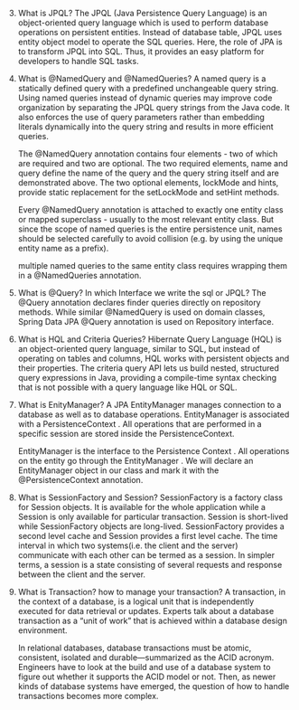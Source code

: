 3. What is JPQL?
    The JPQL (Java Persistence Query Language) is an object-oriented query language which is used to perform database operations on persistent entities. Instead of database table, JPQL uses entity object model to operate the SQL queries. Here, the role of JPA is to transform JPQL into SQL. Thus, it provides an easy platform for developers to handle SQL tasks.

4. What is @NamedQuery and @NamedQueries?
    A named query is a statically defined query with a predefined unchangeable query string. Using named queries instead of dynamic queries may improve code organization by separating the JPQL query strings from the Java code. It also enforces the use of query parameters rather than embedding literals dynamically into the query string and results in more efficient queries.

    The @NamedQuery annotation contains four elements - two of which are required and two are optional. The two required elements, name and query define the name of the query and the query string itself and are demonstrated above. The two optional elements, lockMode and hints, provide static replacement for the setLockMode and setHint methods.

    Every @NamedQuery annotation is attached to exactly one entity class or mapped superclass - usually to the most relevant entity class. But since the scope of named queries is the entire persistence unit, names should be selected carefully to avoid collision (e.g. by using the unique entity name as a prefix).

    multiple named queries to the same entity class requires wrapping them in a @NamedQueries annotation.

5. What is @Query? In which Interface we write the sql or JPQL?
    The @Query annotation declares finder queries directly on repository methods. While similar @NamedQuery is used on domain classes, Spring Data JPA @Query annotation is used on Repository interface.

6. What is HQL and Criteria Queries?
    Hibernate Query Language (HQL) is an object-oriented query language, similar to SQL, but instead of operating on tables and columns, HQL works with persistent objects and their properties.
    The criteria query API lets us build nested, structured query expressions in Java, providing a compile-time syntax checking that is not possible with a query language like HQL or SQL.

7. What is EnityManager?
    A JPA EntityManager manages connection to a database as well as to database operations. EntityManager is associated with a PersistenceContext . All operations that are performed in a specific session are stored inside the PersistenceContext.
    
    EntityManager is the interface to the Persistence Context . All operations on the entity go through the EntityManager . We will declare an EntityManager object in our class and mark it with the @PersistenceContext annotation.

8. What is SessionFactory and Session?
    SessionFactory is a factory class for Session objects. It is available for the whole application while a Session is only available for particular transaction. Session is short-lived while SessionFactory objects are long-lived. SessionFactory provides a second level cache and Session provides a first level cache.
    The time interval in which two systems(i.e. the client and the server) communicate with each other can be termed as a session. In simpler terms, a session is a state consisting of several requests and response between the client and the server.

9. What is Transaction? how to manage your transaction?
    A transaction, in the context of a database, is a logical unit that is independently executed for data retrieval or updates. Experts talk about a database transaction as a “unit of work” that is achieved within a database design environment.
    
    In relational databases, database transactions must be atomic, consistent, isolated and durable—summarized as the ACID acronym. Engineers have to look at the build and use of a database system to figure out whether it supports the ACID model or not. Then, as newer kinds of database systems have emerged, the question of how to handle transactions becomes more complex.
